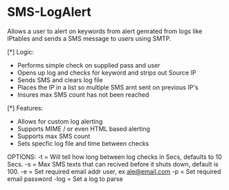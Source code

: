 # SMS-LogAlert

Allows a user to alert on keywords from alert genrated from logs like IPtables and sends a SMS message to users using SMTP.

[*] Logic:
- Performs simple check on supplied pass and user
- Opens up log and checks for keyword and strips out Source IP
- Sends SMS and clears log file
- Places the IP in a list so multiple SMS arnt sent on previous IP's
- Insures max SMS count has not been reached

[*] Features:
- Allows for custom log alerting
- Supports MIME / or even HTML based alerting
- Supports max SMS count
- Sets specfic log file and time between checks


OPTIONS:
-t = Will tell how long between log checks in Secs, defaults to 10 Secs. 
-s = Max SMS texts that can recived before it shuts down, default is 100. 
-e = Set required email addr user, ex ale@email.com
-p = Set required email password
-log = Set a log to parse
